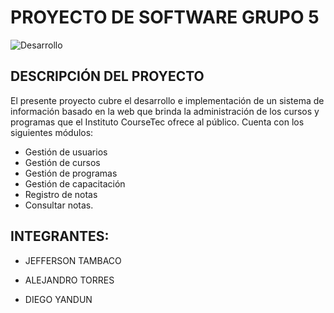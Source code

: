 # PROYECTO DE SOFTWARE GRUPO 5
![Desarrollo](http://maserinformatica.com/assets/img/desarrollo.jpg)
## DESCRIPCIÓN DEL PROYECTO
El presente proyecto cubre el desarrollo e implementación de 
un sistema de información basado en la web que brinda la administración
de los cursos y programas que el  Instituto CourseTec ofrece al público.
Cuenta con los siguientes módulos: 
* Gestión de usuarios
* Gestión de cursos
* Gestión de programas
* Gestión de capacitación
* Registro de notas
* Consultar notas.
 

## INTEGRANTES:

* JEFFERSON TAMBACO

* ALEJANDRO TORRES

* DIEGO YANDUN



